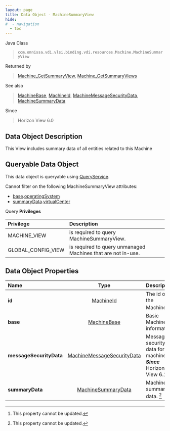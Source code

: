 ```yaml
---
layout: page
title: Data Object - MachineSummaryView
hide:
#  - navigation
  - toc
---
```






Java Class
> `com.omnissa.vdi.vlsi.binding.vdi.resources.Machine.MachineSummaryView`

Returned by
> [Machine_GetSummaryView](vdi.resources.Machine.md#getSummaryView), [Machine_GetSummaryViews](vdi.resources.Machine.md#getSummaryViews)

See also
> [MachineBase](vdi.resources.Machine.MachineBase.md), [MachineId](vdi.entity.MachineId.md), [MachineMessageSecurityData](vdi.resources.Machine.MessageSecurityData.md), [MachineSummaryData](vdi.resources.Machine.SummaryData.md)

Since
> Horizon View 6.0


## Data Object Description

This View includes summary data of all entities related to this Machine

##  Queryable Data Object

This data object is queryable using [QueryService](vdi.query.QueryService.md "QueryService").

Cannot filter on the following MachineSummaryView attributes:

* [base](vdi.resources.Machine.MachineSummaryView.md#base).[operatingSystem](vdi.resources.Machine.MachineBase.md#operatingSystem)
* [summaryData](vdi.resources.Machine.MachineSummaryView.md#summaryData).[virtualCenter](vdi.resources.Machine.SummaryData.md#virtualCenter)



Query **Privileges**

Privilege | Description
:---|:---
MACHINE_VIEW|  is required to query MachineSummaryView.
GLOBAL_CONFIG_VIEW|  is required to query unmanaged Machines that are not in-use.



## Data Object Properties

 Name | Type | Description
:---|:---:|:---
**id**| [MachineId](vdi.entity.MachineId.md)|  The id of the Machine. [^2]
**base**| [MachineBase](vdi.resources.Machine.MachineBase.md)|  Basic Machine information.
**messageSecurityData**| [MachineMessageSecurityData](vdi.resources.Machine.MessageSecurityData.md)|  Message security data for this machine.  **_Since_** Horizon View 6.1
**summaryData**| [MachineSummaryData](vdi.resources.Machine.SummaryData.md)|  Machine summary data. [^2]
 


 


[^2]: This property cannot be updated.